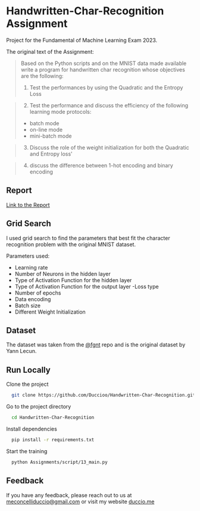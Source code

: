 # Handwritten-Char-Recognition Assignment
Project for the Fundamental of Machine Learning Exam 2023.

The original text of the Assignment:

> Based on the Python scripts and on the MNIST data made available write a program for handwritten char recognition whose objectives are the following:
>
> 1. Test the performances by using the Quadratic and the Entropy Loss

> 2.  Test the performance and discuss the efficiency of the following learning mode protocols:
>
> - batch mode
> - on-line mode
> - mini-batch mode

> 3.  Discuss the role of the weight initialization for both the Quadratic and Entropy loss'

> 4. discuss the difference between 1-hot encoding and binary encoding

## Report
[Link to the Report](https://duccioo.github.io/Handwritten-Char-Recognition/report_ML_MNIST.pdf)
## Grid Search

I used grid search to find the parameters that best fit the character recognition problem with the original MNIST dataset.

Parameters used:

- Learning rate
- Number of Neurons in the hidden layer
- Type of Activation Function for the hidden layer
- Type of Activation Function for the output layer
-Loss type
- Number of epochs
- Data encoding
- Batch size
- Different Weight Initialization

## Dataset

The dataset was taken from the [@fgnt](https://github.com/fgnt/mnist) repo and is the original dataset by Yann Lecun.

## Run Locally

Clone the project

```bash
  git clone https://github.com/Duccioo/Handwritten-Char-Recognition.git
```

Go to the project directory

```bash
  cd Handwritten-Char-Recognition
```

Install dependencies

```bash
  pip install -r requirements.txt
```

Start the training

```bash
  python Assignments/script/13_main.py
```



## Feedback

If you have any feedback, please reach out to us at meconcelliduccio@gmail.com or visit my website [duccio.me](http://www.duccio.me)
